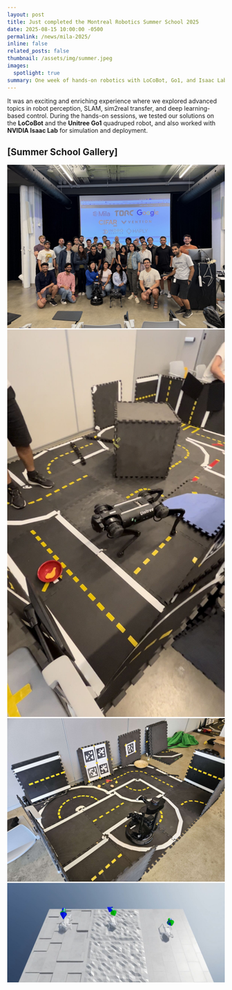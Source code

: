 ```yaml
---
layout: post
title: Just completed the Montreal Robotics Summer School 2025 
date: 2025-08-15 10:00:00 -0500
permalink: /news/mila-2025/
inline: false
related_posts: false
thumbnail: /assets/img/summer.jpeg
images:
  spotlight: true
summary: One week of hands-on robotics with LoCoBot, Go1, and Isaac Lab at Mila 🇨🇦!
---
```


It was an exciting and enriching experience where we explored advanced topics in robot perception, SLAM, sim2real transfer, and deep learning-based control. During the hands-on sessions, we tested our solutions on the **LoCoBot** and the **Unitree Go1** quadruped robot, and also worked with **NVIDIA Isaac Lab** for simulation and deployment.

## [Summer School Gallery]

<div class="spotlight-group">
  <a class="spotlight" href="/assets/img/summer.jpeg">
    <img src="/assets/img/summer.jpeg" alt="Summer School Group" />
  </a>
  <a class="spotlight" href="/assets/img/dog.jpeg">
    <img src="/assets/img/dog.jpeg" alt="Go1 Quadruped" />
  </a>
  <a class="spotlight" href="/assets/img/locobot.jpeg">
    <img src="/assets/img/locobot.jpeg" alt="LoCoBot Setup" />
  </a>
  <a class="spotlight" href="/assets/img/issac.jpeg">
    <img src="/assets/img/issac.jpeg" alt="Isaac Lab Simulation" />
  </a>
</div>
